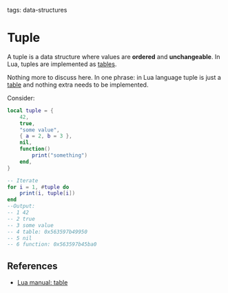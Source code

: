 <!-- Description: Tuple is a data structure where values are ordered and unchangeable. In Lua, tuples are implemented as tables. -->

tags: data-structures

# Tuple

A tuple is a data structure where values are **ordered** and **unchangeable**.
In Lua, tuples are implemented as [tables](https://www.lua.org/manual/5.4/manual.html#6.6).

Nothing more to discuss here. In one phrase: in Lua language tuple is just a
[table](https://www.lua.org/manual/5.4/manual.html#6.6) and nothing extra
needs to be implemented.

Consider:

```lua
local tuple = {
	42,
	true,
	"some value",
	{ a = 2, b = 3 },
	nil,
	function()
		print("something")
	end,
}

-- Iterate
for i = 1, #tuple do
	print(i, tuple[i])
end
--Output:
-- 1 42
-- 2 true
-- 3 some value 
-- 4 table: 0x563597b49950 
-- 5 nil
-- 6 function: 0x563597b45ba0
```

## References

- [Lua manual: table](https://www.lua.org/manual/5.4/manual.html#6.6)